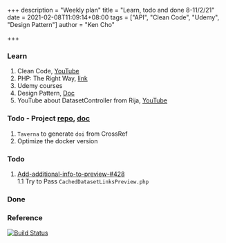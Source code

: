 +++
description = "Weekly plan"
title = "Learn, todo and done 8-11/2/21"
date = 2021-02-08T11:09:14+08:00
tags = ["API", "Clean Code", "Udemy", "Design Pattern"]
author = "Ken Cho"

+++  
### Learn
1. Clean Code, [YouTube](https://www.youtube.com/watch?v=7EmboKQH8lM)
2. PHP: The Right Way, [link](https://phptherightway.com/)
3. Udemy courses
4. Design Pattern, [Doc](https://designpatternsphp.readthedocs.io/en/latest/README.html)
5. YouTube about DatasetController from Rija, [YouTube](https://www.youtube.com/watch?v=rtmFCcjEgEw)

### Todo - Project [repo](https://github.com/kencho51/mint_doi), [doc](https://docs.google.com/document/d/1CopK9e9QclOd91WRN1LREEBefMDb5cWoHiElj3IfKLc/edit#)
1. `Taverna` to generate `doi` from CrossRef  
2. Optimize the docker version  

### Todo
1. [Add-additional-info-to-preview-#428](https://github.com/gigascience/gigadb-website/pull/550)  
    1.1 Try to Pass `CachedDatasetLinksPreview.php`  

### Done


### Reference


[![Build Status](https://travis-ci.com/kencho51/gigathing.svg?branch=master)](https://travis-ci.com/kencho51/gigathing)

